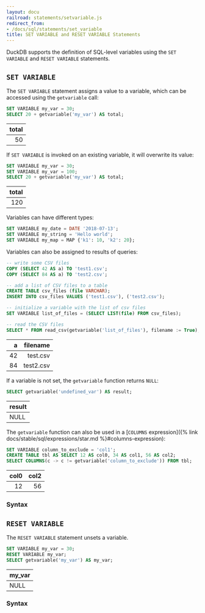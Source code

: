 ```yaml
---
layout: docu
railroad: statements/setvariable.js
redirect_from:
- /docs/sql/statements/set_variable
title: SET VARIABLE and RESET VARIABLE Statements
---
```


DuckDB supports the definition of SQL-level variables using the `SET VARIABLE` and `RESET VARIABLE` statements.

## `SET VARIABLE`

The `SET VARIABLE` statement assigns a value to a variable, which can be accessed using the `getvariable` call:

```sql
SET VARIABLE my_var = 30;
SELECT 20 + getvariable('my_var') AS total;
```

| total |
|------:|
| 50    |

If `SET VARIABLE` is invoked on an existing variable, it will overwrite its value:

```sql
SET VARIABLE my_var = 30;
SET VARIABLE my_var = 100;
SELECT 20 + getvariable('my_var') AS total;
```

| total |
|------:|
| 120   |

Variables can have different types:

```sql
SET VARIABLE my_date = DATE '2018-07-13';
SET VARIABLE my_string = 'Hello world';
SET VARIABLE my_map = MAP {'k1': 10, 'k2': 20};
```

Variables can also be assigned to results of queries:

```sql
-- write some CSV files
COPY (SELECT 42 AS a) TO 'test1.csv';
COPY (SELECT 84 AS a) TO 'test2.csv';

-- add a list of CSV files to a table
CREATE TABLE csv_files (file VARCHAR);
INSERT INTO csv_files VALUES ('test1.csv'), ('test2.csv');

-- initialize a variable with the list of csv files
SET VARIABLE list_of_files = (SELECT LIST(file) FROM csv_files);

-- read the CSV files
SELECT * FROM read_csv(getvariable('list_of_files'), filename := True);
```

| a    | filename    |
|-----:|------------:|
| 42   | test.csv    |
| 84   | test2.csv   |

If a variable is not set, the `getvariable` function returns `NULL`:

```sql
SELECT getvariable('undefined_var') AS result;
```

| result |
|--------|
| NULL   |

The `getvariable` function can also be used in a [`COLUMNS` expression]({% link docs/stable/sql/expressions/star.md %}#columns-expression):

```sql
SET VARIABLE column_to_exclude = 'col1';
CREATE TABLE tbl AS SELECT 12 AS col0, 34 AS col1, 56 AS col2;
SELECT COLUMNS(c -> c != getvariable('column_to_exclude')) FROM tbl;
```

| col0 | col2 |
|-----:|-----:|
| 12   | 56   |

### Syntax

<div id="rrdiagram1"></div>

## `RESET VARIABLE`

The `RESET VARIABLE` statement unsets a variable.

```sql
SET VARIABLE my_var = 30;
RESET VARIABLE my_var;
SELECT getvariable('my_var') AS my_var;
```

| my_var |
|--------|
| NULL   |

### Syntax

<div id="rrdiagram2"></div>
